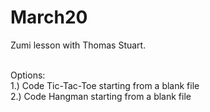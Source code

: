 # March20 <br/>
Zumi lesson with Thomas Stuart.  <br/><br/>

Options: <br/>
1.) Code Tic-Tac-Toe starting from a blank file <br/>
2.) Code Hangman     starting from a blank file 
